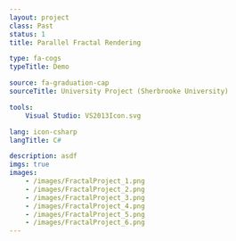 ```yaml
---
layout: project
class: Past
status: 1
title: Parallel Fractal Rendering

type: fa-cogs
typeTitle: Demo

source: fa-graduation-cap
sourceTitle: University Project (Sherbrooke University)

tools:
    Visual Studio: VS2013Icon.svg

lang: icon-csharp
langTitle: C#

description: asdf
imgs: true
images: 
    - /images/FractalProject_1.png
    - /images/FractalProject_2.png
    - /images/FractalProject_3.png
    - /images/FractalProject_4.png
    - /images/FractalProject_5.png
    - /images/FractalProject_6.png
---
```

